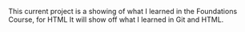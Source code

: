 This current project is a showing of what I learned in the Foundations Course, for HTML
It will show off what I learned in Git and HTML.